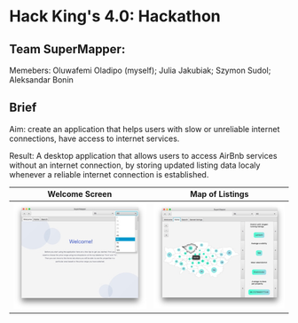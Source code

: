 # Hack King's 4.0: Hackathon

## Team SuperMapper:
Memebers: Oluwafemi Oladipo (myself); Julia Jakubiak; Szymon Sudol; Aleksandar Bonin

## Brief
Aim: create an application that helps users with slow or unreliable internet connections, have access to internet services.

Result: A desktop application that allows users to access AirBnb services without an internet connection, by storing updated listing data localy whenever a reliable internet connection is established.




Welcome Screen                               |  Map of Listings
:-------------------------------------------:|:--------------------------------------------:
<img src="pics/Picture2.png" width="350" />  |  <img src="pics/Picture1.png" width="350" />
